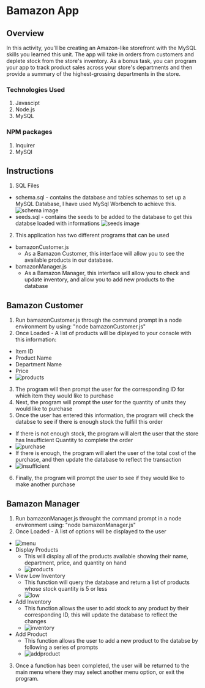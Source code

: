 # Bamazon App

## Overview

In this activity, you'll be creating an Amazon-like storefront with the MySQL skills you learned this unit. The app will take in orders from customers and deplete stock from the store's inventory. As a bonus task, you can program your app to track product sales across your store's departments and then provide a summary of the highest-grossing departments in the store.


### Technologies Used

1. Javascipt
2. Node.js
3. MySQL

### NPM packages

1. Inquirer
2. MySQl

## Instructions

1. SQL Files
  * schema.sql - contains the database and tables schemas to set up a MySQL Database, I have used MySql Worbench to achieve this.
  ![schema image](https://github.com/jastring1/bamazon/blob/master/images/schema.JPG)
  * seeds.sql - contains the seeds to be added to the database to get this databse loaded with informations
  ![seeds image](https://github.com/jastring1/bamazon/blob/master/images/seeds.JPG)
  
2. This application has two different programs that can be used 
  * bamazonCustomer.js
    * As a Bamazon Customer, this interface will allow you to see the available products in our database.
  * bamazonManager.js
    * As a Bamazon Manager, this interface will allow you to check and update inventory, and allow you to add new products to the database
    
 ## Bamazon Customer
 
 1. Run bamazonCustomer.js through the command prompt in a node environment by using: "node bamazonCustomer.js"
 2. Once Loaded - A list of products will be diplayed to your console with this information:
  * Item ID
  * Product Name
  * Department Name
  * Price
  * ![products](https://github.com/jastring1/bamazon/blob/master/images/products.JPG)
 3. The program will then prompt the user for the corresponding ID for which item they would like to purchase
 4. Next, the program will prompt the user for the quantity of units they would like to purchase
 5. Once the user has entered this information, the program will check the databse to see if there is enough stock the fulfill this order
  * If there is not enough stock, the program will alert the user that the store has Insufficient Quantity to complete the order
  * ![purchase](https://github.com/jastring1/bamazon/blob/master/images/purchase.JPG)
  * If there is enough, the program will alert the user of the total cost of the purchase, and then update the database to reflect the transaction
 * ![insufficient](https://github.com/jastring1/bamazon/blob/master/images/insufficient.JPG)
 6. Finally, the program will prompt the user to see if they would like to make another purchase
 
 ## Bamazon Manager
 
 1. Run bamazonManager.js throught the command prompt in a node environment using: "node bamazonManager.js"
 2. Once Loaded - A list of options will be displayed to the user
 * ![menu](https://github.com/jastring1/bamazon/blob/master/images/manager_menu.JPG)
 * Display Products
    * This will display all of the products available showing their name, department, price, and quantity on hand
    * ![products](https://github.com/jastring1/bamazon/blob/master/images/products.JPG)
 * View Low Inventory
    * This function will query the database and return a list of products whose stock quantity is 5 or less
    * ![low](https://github.com/jastring1/bamazon/blob/master/images/low_inventory.JPG)
 * Add Inventory
    * This function allows the user to add stock to any product by their corresponding ID, this will update the database to reflect the changes
    * ![inventory](https://github.com/jastring1/bamazon/blob/master/images/add_inventory.JPG)
 * Add Product
    * This function allows the user to add a new product to the databse by following a series of prompts
    * ![addproduct](https://github.com/jastring1/bamazon/blob/master/images/add%product.JPG)
 3. Once a function has been completed, the user will be returned to the main menu where they may select another menu option, or exit the program.
